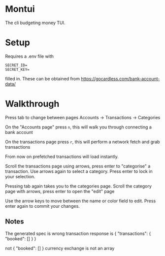 # Montui 

The cli budgeting money TUI.

# Setup

Requires a .env file with
```
SECRET_ID=
SECRET_KEY=
```

filled in.
These can be obtained from https://gocardless.com/bank-account-data/

# Walkthrough 

Press tab to change between pages
Accounts -> Transactions -> Categories

On the "Accounts page" press `n`, this will walk you through connecting a bank account

On the transactions page press `r`, this will perform a network fetch and grab transactions

From now on prefetched transactions will load instantly.

Scroll the transactions page using arrows, press enter to "categorise" a transaction. Use arrows again to select 
a category. Press enter to lock in your selection.

Pressing tab again takes you to the categories page.
Scroll the category page with arrows, press enter to open the "edit" page

Use the arrow keys to move between the name or color field to edit.
Press enter again to commit your changes.

## Notes

The generated spec is wrong
transaction response is 
{
    "transactions": {
        "booked": []
    }
}

not 
{
    "booked": []
}
currency exchange is not an array

